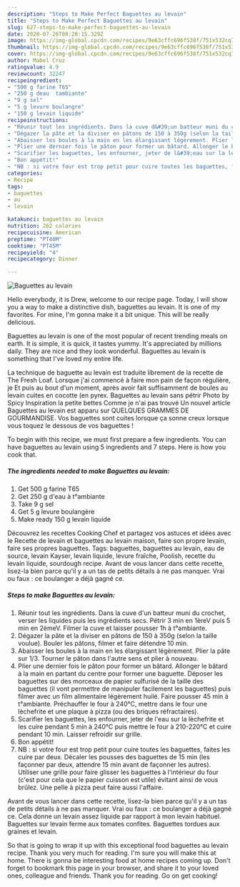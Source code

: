 ```yaml
---
description: "Steps to Make Perfect Baguettes au levain"
title: "Steps to Make Perfect Baguettes au levain"
slug: 627-steps-to-make-perfect-baguettes-au-levain
date: 2020-07-26T08:28:15.329Z
image: https://img-global.cpcdn.com/recipes/9e63cffc696f538f/751x532cq70/baguettes-au-levain-photo-principale-de-la-recette.jpg
thumbnail: https://img-global.cpcdn.com/recipes/9e63cffc696f538f/751x532cq70/baguettes-au-levain-photo-principale-de-la-recette.jpg
cover: https://img-global.cpcdn.com/recipes/9e63cffc696f538f/751x532cq70/baguettes-au-levain-photo-principale-de-la-recette.jpg
author: Mabel Cruz
ratingvalue: 4.9
reviewcount: 32247
recipeingredient:
- "500 g farine T65"
- "250 g deau  tambiante"
- "9 g sel"
- "5 g levure boulangre"
- "150 g levain liquide"
recipeinstructions:
- "Réunir tout les ingrédients. Dans la cuve d&#39;un batteur muni du crochet, verser les liquides puis les ingrédients secs. Pétrir 3 min en 1èreV puis 5 min en 2èmeV. Filmer la cuve et laisser pousser 1h à t°ambiante."
- "Dégazer la pâte et la diviser en pâtons de 150 à 350g (selon la taille voulue). Bouler les pâtons, filmer et faire détendre 10 min."
- "Abaisser les boules à la main en les élargissant légèrement. Plier la pâte sur 1/3. Tourner le pâton dans l&#39;autre sens et plier à nouveau."
- "Plier une dernier fois le pâton pour former un bâtard. Allonger le bâtard à la main en partant du centre pour former une baguette. Déposer les baguettes sur des morceaux de papier sulfurisé de la taille des baguettes (il vont permettre de manipuler facilement les baguettes) puis filmer avec un film alimentaire légèrement huilé. Faire pousser 45 min à t°ambiante. Préchauffer le four à 240°C, mettre dans le four une lèchefrite et une plaque à pizza (ou des briques réfractaires)."
- "Scarifier les baguettes, les enfourner, jeter de l&#39;eau sur la lèchefrite et les cuire pendant 5 min à 240°C puis mettre le four à 210-220°C et cuire pendant 10 min. Laisser refroidir sur grille."
- "Bon appétit!"
- "NB : si votre four est trop petit pour cuire toutes les baguettes, faites les cuire par deux. Décaler les pousses des baguettes de 15 min (les façonner par deux, attendre 15 min avant de façonner les autres). Utiliser une grille pour faire glisser les baguettes à l&#39;intérieur du four (c&#39;est pour cela que le papier cuisson est utile) évitant ainsi de vous brûlez. Une pelle à pizza peut faire aussi l&#39;affaire."
categories:
- Recipe
tags:
- baguettes
- au
- levain

katakunci: baguettes au levain 
nutrition: 262 calories
recipecuisine: American
preptime: "PT40M"
cooktime: "PT45M"
recipeyield: "4"
recipecategory: Dinner

---
```



![Baguettes au levain](https://img-global.cpcdn.com/recipes/9e63cffc696f538f/751x532cq70/baguettes-au-levain-photo-principale-de-la-recette.jpg)

Hello everybody, it is Drew, welcome to our recipe page. Today, I will show you a way to make a distinctive dish, baguettes au levain. It is one of my favorites. For mine, I'm gonna make it a bit unique. This will be really delicious.

Baguettes au levain is one of the most popular of recent trending meals on earth. It is simple, it is quick, it tastes yummy. It's appreciated by millions daily. They are nice and they look wonderful. Baguettes au levain is something that I've loved my entire life.

La technique de baguette au levain est traduite librement de la recette de The Fresh Loaf. Lorsque j&#39;ai commencé à faire mon pain de façon régulière, je Et puis au bout d&#39;un moment, après avoir fait suffisamment de boules au levain cuites en cocotte (en pyrex. Baguettes au levain sans pétrir Photo by Spicy Inspiration la petite bettes Comme je n&#39;ai pas trouvé Un nouvel article Baguettes au levain est apparu sur QUELQUES GRAMMES DE GOURMANDISE. Vos baguettes sont cuites lorsque ça sonne creux lorsque vous toquez le dessous de vos baguettes !


To begin with this recipe, we must first prepare a few ingredients. You can have baguettes au levain using 5 ingredients and 7 steps. Here is how you cook that.

<!--inarticleads1-->

##### The ingredients needed to make Baguettes au levain:

1. Get 500 g farine T65
1. Get 250 g d&#39;eau à t°ambiante
1. Take 9 g sel
1. Get 5 g levure boulangère
1. Make ready 150 g levain liquide


Découvrez les recettes Cooking Chef et partagez vos astuces et idées avec le Recette de levain et baguettes au levain maison, faire son propre levain, faire ses propres baguettes. Tags: baguettes, baguettes au levain, eau de source, levain Kayser, levain liquide, levure fraîche, Poolish, recette du levain liquide, sourdough recipe. Avant de vous lancer dans cette recette, lisez-la bien parce qu&#39;il y a un tas de petits détails à ne pas manquer. Vrai ou faux : ce boulanger a déjà gagné ce. 

<!--inarticleads2-->

##### Steps to make Baguettes au levain:

1. Réunir tout les ingrédients. Dans la cuve d&#39;un batteur muni du crochet, verser les liquides puis les ingrédients secs. Pétrir 3 min en 1èreV puis 5 min en 2èmeV. Filmer la cuve et laisser pousser 1h à t°ambiante.
1. Dégazer la pâte et la diviser en pâtons de 150 à 350g (selon la taille voulue). Bouler les pâtons, filmer et faire détendre 10 min.
1. Abaisser les boules à la main en les élargissant légèrement. Plier la pâte sur 1/3. Tourner le pâton dans l&#39;autre sens et plier à nouveau.
1. Plier une dernier fois le pâton pour former un bâtard. Allonger le bâtard à la main en partant du centre pour former une baguette. Déposer les baguettes sur des morceaux de papier sulfurisé de la taille des baguettes (il vont permettre de manipuler facilement les baguettes) puis filmer avec un film alimentaire légèrement huilé. Faire pousser 45 min à t°ambiante. Préchauffer le four à 240°C, mettre dans le four une lèchefrite et une plaque à pizza (ou des briques réfractaires).
1. Scarifier les baguettes, les enfourner, jeter de l&#39;eau sur la lèchefrite et les cuire pendant 5 min à 240°C puis mettre le four à 210-220°C et cuire pendant 10 min. Laisser refroidir sur grille.
1. Bon appétit!
1. NB : si votre four est trop petit pour cuire toutes les baguettes, faites les cuire par deux. Décaler les pousses des baguettes de 15 min (les façonner par deux, attendre 15 min avant de façonner les autres). Utiliser une grille pour faire glisser les baguettes à l&#39;intérieur du four (c&#39;est pour cela que le papier cuisson est utile) évitant ainsi de vous brûlez. Une pelle à pizza peut faire aussi l&#39;affaire.


Avant de vous lancer dans cette recette, lisez-la bien parce qu&#39;il y a un tas de petits détails à ne pas manquer. Vrai ou faux : ce boulanger a déjà gagné ce. Cela donne un levain assez liquide par rapport à mon levain habituel. Baguettes sur levain ferme aux tomates confites. Baguettes tordues aux graines et levain. 

So that is going to wrap it up with this exceptional food baguettes au levain recipe. Thank you very much for reading. I'm sure you will make this at home. There is gonna be interesting food at home recipes coming up. Don't forget to bookmark this page in your browser, and share it to your loved ones, colleague and friends. Thank you for reading. Go on get cooking!
